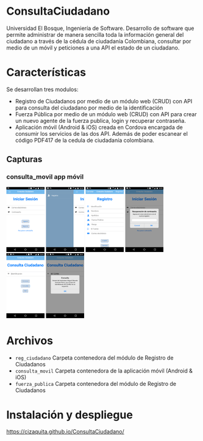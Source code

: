 # ConsultaCiudadano
Universidad El Bosque, Ingeniería de Software. Desarrollo de software que permite administrar de manera sencilla toda la información general del ciudadano a través de la cédula de ciudadanía Colombiana, consultar por medio de un móvil y peticiones a una API el estado de un ciudadano.



# Características

Se desarrollan tres modulos:
* Registro de Ciudadanos por medio de un módulo web (CRUD) con API para consulta del ciudadano por medio de la identificación
* Fuerza Pública por medio de un módulo web (CRUD) con API para crear un nuevo agente de la fuerza publica, login y recuperar contraseña.
* Aplicación móvil (Android & iOS) creada en Cordova encargada de consumir los servicios de las dos API. Además de poder escanear el código PDF417 de la cedula de ciudadanía colombiana.

## Capturas
### consulta_movil app móvil
<img src="/capturas/consulta_movil/1.png" alt="Inicio app móvil" width="100px" height="170px">  <img src="/capturas/consulta_movil/2.png" alt="Menú app móvil" width="100px" height="170px">  <img src="/capturas/consulta_movil/3.png" alt="Registro app móvil" width="100px" height="170px">  <img src="/capturas/consulta_movil/4.png" alt="Reuperaión app móvil" width="100px" height="170px">  <img src="/capturas/consulta_movil/5.png" alt="Consulta app móvil" width="100px" height="170px">  <img src="/capturas/consulta_movil/6.png" alt="Consulta app móvil" width="100px" height="170px"> 

# Archivos

* `reg_ciudadano` Carpeta contenedora del módulo de Registro de Ciudadanos
* `consulta_movil` Carpeta contenedora de la aplicación móvil (Android & iOS)
* `fuerza_publica` Carpeta contenedora del módulo de Registro de Ciudadanos


# Instalación y despliegue
https://cizaquita.github.io/ConsultaCiudadano/
